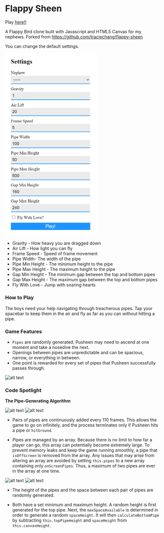 # Flappy Sheen

Play [here!!](https://etuong.github.io/flappy-nephew/)

A Flappy Bird clone built with Javascript and HTML5 Canvas for my nephews. Forked from https://github.com/traciechang/flappy-sheen

You can change the default settings.

<img src="./assets/settings.png" alt="drawing" width="300"/>

* Gravity - How heavy you are dragged down
* Air Lift - How light you can fly
* Frame Speed - Speed of frame movement
* Pipe Width- The width of the pipe
* Pipe Min Height - The minimum height to the pipe
* Pipe Max Height - The maximum height to the pipe
* Gap Min Height - The minimum gap between the top and bottom pipes
* Gap Max Height - The maximum gap between the top and bottom pipes
* Fly With Love - Jump with soaring hearts

### How to Play
The boys need your help navigating through treacherous pipes. Tap your spacebar to keep them in the air and fly as far as you can without hitting a pipe. 

### Game Features
* `Pipes` are randomly generated. Pusheen may need to ascend at one moment and take a nosedive the next.
* Openings between pipes are unpredictable and can be spacious, narrow, or everything in between.
* One point is rewarded for every set of pipes that Pusheen successfully passes through.

![alt text](https://res.cloudinary.com/dcf4iyb6t/image/upload/v1524183871/Flappy%20Sheen/flappy-sheen.gif)

### Code Spotlight
**The Pipe-Generating Algorithm**

![alt text](http://res.cloudinary.com/dcf4iyb6t/image/upload/c_scale,w_532/v1524170777/Flappy%20Sheen/drawFrame.png)
![alt text](http://res.cloudinary.com/dcf4iyb6t/image/upload/c_scale,w_597/v1524171091/Flappy%20Sheen/removeOffscreenPipes.png)
* Pairs of pipes are continuously added every 110 frames. This allows the game to go on infinitely, and the process terminates only if Pusheen hits a pipe or `hitGround`.

* Pipes are managed by an array. Because there is no limit to how far a player can go, this array can potentially become extremely large. To prevent memory leaks and keep the game running smoothly, a pipe that `isOffScreen` is removed from the array. Any issues that may arise from altering an array are avoided by setting `this.pipes` to a new array containing only `onScreenPipes`. Thus, a maximum of two pipes are ever in the array at one time.

![alt text](http://res.cloudinary.com/dcf4iyb6t/image/upload/c_scale,w_710/v1524180020/Flappy%20Sheen/calculateBottomPipe.png)
![alt text](http://res.cloudinary.com/dcf4iyb6t/image/upload/c_scale,w_659/v1524179147/Flappy%20Sheen/getSpaceHeight.png)
* The height of the pipes and the space between each pair of pipes are randomly generated. 

* Both have a set minimum and maximum height. A random height is first generated for the top pipe. Next, the `maxSpaceAvailable` is determined in order to generate a random `spaceHeight`. It will then `calculateBottomPipe` by subtracting `this.topPipeHeight` and `spaceHeight` from `this.canvasHeight`.